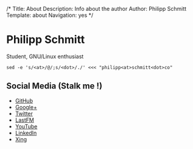 /*
Title: About
Description: Info about the author
Author: Philipp Schmitt
Template: about
Navigation: yes
*/

# Philipp Schmitt

Student, GNU/Linux enthusiast

    sed -e 's/<at>/@/;s/<dot>/./' <<< "philipp<at>schmitt<dot>co"

## Social Media (Stalk me !)

<div id="stalk-section" markdown="1">

* <span class="github">[<i class="fa fa-fw fa-github-square"></i> GitHub](https://www.github.com/pschmitt)</span>
* <span class="google-plus">[<i class="fa fa-fw fa-google-plus-square"></i> Google+](https://plus.google.com/u/0/111748235994603810778/posts)</span>
* <span class="twitter">[<i class="fa fa-fw fa-twitter-square"></i> Twitter](https://twitter.com/pppschmitt)</span>
* <span class="lastfm">[<i class="fa fa-fw icon-lastfm-rect"></i> LastFM](http://www.last.fm/user/pppschmitt)</span>
* <span class="youtube">[<i class="fa fa-fw fa-youtube-square"></i> YouTube](https://www.youtube.com/user/pppschmitt)</span>
* <span class="linkedin">[<i class="fa fa-fw fa-linkedin-square"></i> LinkedIn](http://www.linkedin.com/in/pschmitt)</span>
* <span class="xing">[<i class="fa fa-fw fa-xing-square"></i> Xing](https://www.xing.com/profile/Philipp_Schmitt19)</span>

</div>
